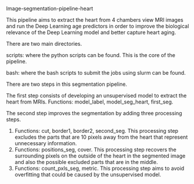 Image-segmentation-pipeline-heart

This pipeline aims to extract the heart from 4 chambers view MRI images and run the Deep Learning age predictors in order to improve the biological relevance of the Deep Learning model and better capture heart aging.

There are two main directories.

scripts: where the python scripts can be found. This is the core of the pipeline.

bash: where the bash scripts to submit the jobs using slurm can be found.

There are two steps in this segmentation pipeline. 

The first step consists of developing an unsupervised model to extract the heart from MRIs.
Functions: model_label, model_seg_heart, first_seg.

The second step improves the segmentation by adding three processing steps.
1. Functions: cut, border1, border2, second_seg. This processing step excludes the parts that are 10 pixels away from the heart that represent unnecessary information. 
2. Functions: positions_seg, cover. This processing step recovers the surrounding pixels on the outside of the heart in the segmented image and also the possible excluded parts that are in the middle.
3. Functions: count_pxls_seg, metric. This processing step aims to avoid overfitting that could be caused by the unsupervised model.